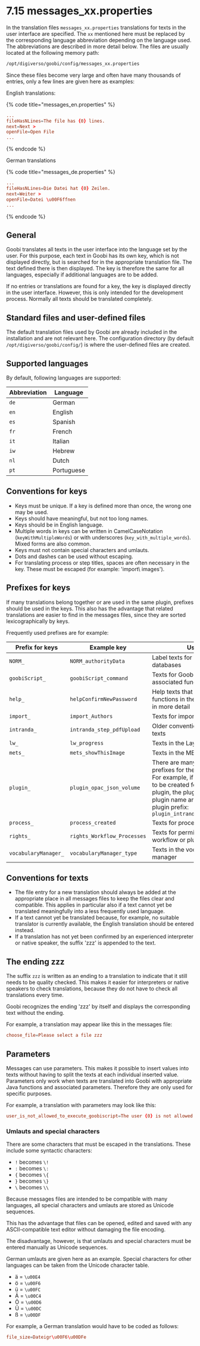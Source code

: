 # 7.15 messages\_xx.properties

In the translation files `messages_xx.properties` translations for texts in the user interface are specified. The `xx` mentioned here must be replaced by the corresponding language abbreviation depending on the language used. The abbreviations are described in more detail below. The files are usually located at the following memory path:

```bash
/opt/digiverso/goobi/config/messages_xx.properties
```

Since these files become very large and often have many thousands of entries, only a few lines are given here as examples:

English translations:

{% code title="messages_en.properties" %}
```toml
...
fileHasNLines=The file has {0} lines.
next=Next >
openFile=Open File
...
```
{% endcode %}

German translations

{% code title="messages_de.properties" %}
```toml
...
fileHasNLines=Die Datei hat {0} Zeilen.
next=Weiter >
openFile=Datei \u00F6ffnen
...
```
{% endcode %}

## General

Goobi translates all texts in the user interface into the language set by the user. For this purpose, each text in Goobi has its own key, which is not displayed directly, but is searched for in the appropriate translation file. The text defined there is then displayed. The key is therefore the same for all languages, especially if additional languages are to be added.

If no entries or translations are found for a key, the key is displayed directly in the user interface. However, this is only intended for the development process. Normally all texts should be translated completely.

## Standard files and user-defined files

The default translation files used by Goobi are already included in the installation and are not relevant here. The configuration directory (by default `/opt/digiverso/goobi/config/`) is where the user-defined files are created.

## Supported languages

By default, following languages are supported:

| Abbreviation | Language       |
| ------------ | -------------- |
| `de`         | German         |
| `en`         | English        |
| `es`         | Spanish        |
| `fr`         | French         |
| `it`         | Italian        |
| `iw`         | Hebrew         |
| `nl`         | Dutch          |
| `pt`         | Portuguese     |

## Conventions for keys

* Keys must be unique. If a key is defined more than once, the wrong one may be used.
* Keys should have meaningful, but not too long names.
* Keys should be in English language.
* Multiple words in keys can be written in CamelCaseNotation (`keyWithMultipleWords`) or with underscores (`key_with_multiple_words`). Mixed forms are also common.
* Keys must not contain special characters and umlauts.
* Dots and dashes can be used without escaping.
* For translating process or step titles, spaces are often necessary in the key. These must be escaped (for example: 'import\ images').

## Prefixes for keys

If many translations belong together or are used in the same plugin, prefixes should be used in the keys. This also has the advantage that related translations are easier to find in the messages files, since they are sorted lexicographically by keys.

Frequently used prefixes are for example:

| Prefix for keys      | Example key                 | Usage     |
| -------------------- | --------------------------- | ----------- |
| `NORM_`              | `NORM_authorityData`        | Label texts for data from norm databases |
| `goobiScript_`       | `goobiScript_command`       | Texts for GoobiScripts and associated functions |
| `help_`              | `helpConfirmNewPassword`    | Help texts that explain the functions in the user interface in more detail |
| `import_`            | `import_Authors`            | Texts for import functions |
| `intranda_`          | `intranda_step_pdfUpload`   | Older convention for plugin texts |
| `lw_`                | `lw_progress`               | Texts in the LayoutWizzard |
| `mets_`              | `mets_showThisImage`        | Texts in the METS-Editor |
| `plugin_`            | `plugin_opac_json_volume`   | There are many possible prefixes for the `plugin_` prefix. For example, if translations are to be created for the `imageQA` plugin, the plugin type and plugin name are added to the plugin prefix: `plugin_intranda_step_imageQA_` |
| `process_`           | `process_created`           | Texts for processes |
| `rights_`            | `rights_Workflow_Processes` | Texts for permissions in Goobi workflow or plugins |
| `vocabularyManager_` | `vocabularyManager_type`    | Texts in the vocabulary manager |

## Conventions for texts

* The file entry for a new translation should always be added at the appropriate place in all messages files to keep the files clear and compatible. This applies in particular also if a text cannot yet be translated meaningfully into a less frequently used language.
* If a text cannot yet be translated because, for example, no suitable translator is currently available, the English translation should be entered instead.
* If a translation has not yet been confirmed by an experienced interpreter or native speaker, the suffix 'zzz' is appended to the text.

## The ending zzz

The suffix `zzz` is written as an ending to a translation to indicate that it still needs to be quality checked. This makes it easier for interpreters or native speakers to check translations, because they do not have to check all translations every time.

Goobi recognizes the ending 'zzz' by itself and displays the corresponding text without the ending.

For example, a translation may appear like this in the messages file:

```toml
choose_file=Please select a file zzz
```

## Parameters

Messages can use parameters. This makes it possible to insert values into texts without having to split the texts at each individual inserted value. Parameters only work when texts are translated into Goobi with appropriate Java functions and associated parameters. Therefore they are only used for specific purposes.

For example, a translation with parameters may look like this:

```toml
user_is_not_allowed_to_execute_goobiscript=The user {0} is not allowed to execute the goobi script {1}.
```

### Umlauts and special characters

There are some characters that must be escaped in the translations. These include some syntactic characters:

* `!` becomes `\!`
* `:` becomes `\:`
* `{` becomes `\{`
* `}` becomes `\}`
* `\` becomes `\\`

Because messages files are intended to be compatible with many languages, all special characters and umlauts are stored as Unicode sequences.

This has the advantage that files can be opened, edited and saved with any ASCII-compatible text editor without damaging the file encoding.

The disadvantage, however, is that umlauts and special characters must be entered manually as Unicode sequences.

German umlauts are given here as an example. Special characters for other languages can be taken from the Unicode character table.

* ä = `\u00E4`
* ö = `\u00F6`
* ü = `\u00FC`
* Ä = `\u00C4`
* Ö = `\u00D6`
* Ü = `\u00DC`
* ß = `\u00DF`

For example, a German translation would have to be coded as follows:

```toml
file_size=Dateigr\u00F6\u00DFe
```
